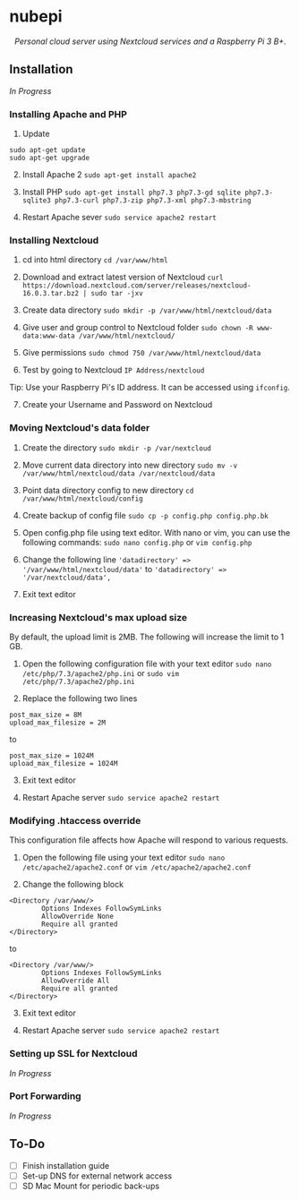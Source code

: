 # nubepi

<p align="center"><i>Personal cloud server using Nextcloud services and a Raspberry Pi 3 B+.</i></p>

## Installation
*In Progress*

### Installing Apache and PHP

1. Update
```
sudo apt-get update
sudo apt-get upgrade
```

2. Install Apache 2
`sudo apt-get install apache2`

3. Install PHP
`sudo apt-get install php7.3 php7.3-gd sqlite php7.3-sqlite3 php7.3-curl php7.3-zip php7.3-xml php7.3-mbstring`

4. Restart Apache sever
`sudo service apache2 restart`

### Installing Nextcloud
1. cd into html directory
`cd /var/www/html`

2. Download and extract latest version of Nextcloud
`curl https://download.nextcloud.com/server/releases/nextcloud-16.0.3.tar.bz2 | sudo tar -jxv`

3. Create data directory
`sudo mkdir -p /var/www/html/nextcloud/data`

4. Give user and group control to Nextcloud folder
`sudo chown -R www-data:www-data /var/www/html/nextcloud/`

5. Give permissions
`sudo chmod 750 /var/www/html/nextcloud/data`

6. Test by going to Nextcloud
`IP Address/nextcloud`

Tip:  Use your Raspberry Pi's ID address. It can be accessed using `ifconfig`.

7. Create your Username and Password on Nextcloud

### Moving Nextcloud's data folder

1. Create the directory
`sudo mkdir -p /var/nextcloud`

2. Move current data directory into new directory
`sudo mv -v /var/www/html/nextcloud/data /var/nextcloud/data`

3. Point data directory config to new directory
`cd /var/www/html/nextcloud/config`

4. Create backup of config file
`sudo cp -p config.php config.php.bk`

5. Open config.php file using text editor. With nano or vim, you can use the following commands: 
`sudo nano config.php` or  `vim config.php`

6. Change the following line
`'datadirectory' => '/var/www/html/nextcloud/data'`
to 
`'datadirectory' => '/var/nextcloud/data',`

7. Exit text editor

### Increasing Nextcloud's max upload size
By default, the upload limit is 2MB. The following will increase the limit to 1 GB.

1. Open the following configuration file with your text editor
`sudo nano /etc/php/7.3/apache2/php.ini` or `sudo vim /etc/php/7.3/apache2/php.ini`

2. Replace the following two lines
```
post_max_size = 8M
upload_max_filesize = 2M
```
to 
```
post_max_size = 1024M
upload_max_filesize = 1024M
```

3. Exit text editor

4. Restart Apache server
`sudo service apache2 restart`

### Modifying .htaccess override
This configuration file affects how Apache will respond to various requests.

1. Open the following file using your text editor
`sudo nano /etc/apache2/apache2.conf` or `vim /etc/apache2/apache2.conf`

2. Change the following block
```
<Directory /var/www/>        
        Options Indexes FollowSymLinks
        AllowOverride None
        Require all granted
</Directory>
```
to 
```
<Directory /var/www/>        
        Options Indexes FollowSymLinks
        AllowOverride All
        Require all granted
</Directory>
```

3. Exit text editor

4. Restart Apache server
`sudo service apache2 restart`

### Setting up SSL for Nextcloud
*In Progress*

### Port Forwarding
*In Progress*

## To-Do
- [ ] Finish installation guide
- [ ] Set-up DNS for external network access
- [ ] SD Mac Mount for periodic back-ups
